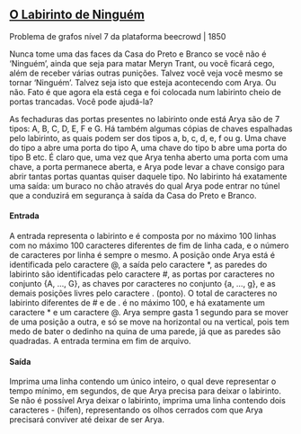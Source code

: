 ## [O Labirinto de Ninguém](https://judge.beecrowd.com/pt/problems/view/1850)
Problema de grafos nível 7 da plataforma beecrowd | 1850


Nunca tome uma das faces da Casa do Preto e Branco se você não é ‘Ninguém’, ainda que seja para matar Meryn Trant, ou você ficará cego, além de receber várias outras punições. Talvez você veja você mesmo se tornar ‘Ninguém’. Talvez seja isto que esteja acontecendo com Arya. Ou não. Fato é que agora ela está cega e foi colocada num labirinto cheio de portas trancadas. Você pode ajudá-la?

As fechaduras das portas presentes no labirinto onde está Arya são de 7 tipos: A, B, C, D, E, F e G. Há também algumas cópias de chaves espalhadas pelo labirinto, as quais podem ser dos tipos a, b, c, d, e, f ou g. Uma chave do tipo a abre uma porta do tipo A, uma chave do tipo b abre uma porta do tipo B etc. É claro que, uma vez que Arya tenha aberto uma porta com uma chave, a porta permanece aberta, e Arya pode levar a chave consigo para abrir tantas portas quantas quiser daquele tipo. No labirinto há exatamente uma saída: um buraco no chão através do qual Arya pode entrar no túnel que a conduzirá em segurança à saída da Casa do Preto e Branco.

#### Entrada
A entrada representa o labirinto e é composta por no máximo 100 linhas com no máximo 100 caracteres diferentes de fim de linha cada, e o número de caracteres por linha é sempre o mesmo. A posição onde Arya está é identificada pelo caractere @, a saída pelo caractere *, as paredes do labirinto são identificadas pelo caractere #, as portas por caracteres no conjunto {A, …, G}, as chaves por caracteres no conjunto {a, …, g}, e as demais posições livres pelo caractere . (ponto). O total de caracteres no labirinto diferentes de # e de . é no máximo 100, e há exatamente um caractere * e um caractere @. Arya sempre gasta 1 segundo para se mover de uma posição a outra, e só se move na horizontal ou na vertical, pois tem medo de bater o dedinho na quina de uma parede, já que as paredes são quadradas. A entrada termina em fim de arquivo.

#### Saída
Imprima uma linha contendo um único inteiro, o qual deve representar o tempo mínimo, em segundos, de que Arya precisa para deixar o labirinto. Se não é possível Arya deixar o labirinto, imprima uma linha contendo dois caracteres - (hífen), representando os olhos cerrados com que Arya precisará conviver até deixar de ser Arya.